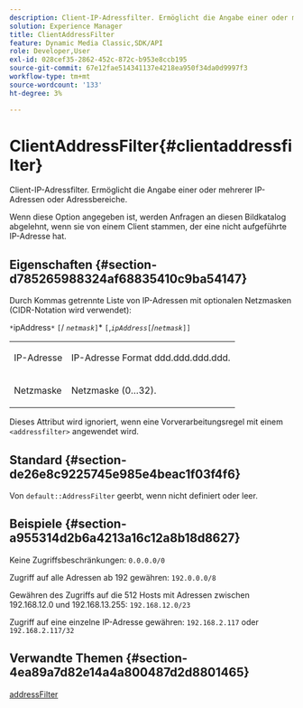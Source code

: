 ```yaml
---
description: Client-IP-Adressfilter. Ermöglicht die Angabe einer oder mehrerer IP-Adressen oder Adressbereiche.
solution: Experience Manager
title: ClientAddressFilter
feature: Dynamic Media Classic,SDK/API
role: Developer,User
exl-id: 028cef35-2862-452c-872c-b953e8ccb195
source-git-commit: 67e12fae514341137e4218ea950f34da0d9997f3
workflow-type: tm+mt
source-wordcount: '133'
ht-degree: 3%

---
```


# ClientAddressFilter{#clientaddressfilter}

Client-IP-Adressfilter. Ermöglicht die Angabe einer oder mehrerer IP-Adressen oder Adressbereiche.

Wenn diese Option angegeben ist, werden Anfragen an diesen Bildkatalog abgelehnt, wenn sie von einem Client stammen, der eine nicht aufgeführte IP-Adresse hat.

## Eigenschaften {#section-d785265988324af68835410c9ba54147}

Durch Kommas getrennte Liste von IP-Adressen mit optionalen Netzmasken (CIDR-Notation wird verwendet):

`*`ipAddress`*` `[`/ *`netmask`*`]`&#42; `[`,*`ipAddress`*`[`/*`netmask`*`]]`

<table id="simpletable_9F82BB0D42A9434883F2F70A2A92898C"> 
 <tr class="strow"> 
  <td class="stentry"> <p><span class="varname"> IP-Adresse</span> </p> </td> 
  <td class="stentry"> <p>IP-Adresse <span class="varname"> Format ddd.ddd.ddd.ddd</span>. </p></td> 
 </tr> 
 <tr class="strow"> 
  <td class="stentry"> <p><span class="varname"> Netzmaske</span> </p></td> 
  <td class="stentry"> <p>Netzmaske (0…32). </p></td> 
 </tr> 
</table>

Dieses Attribut wird ignoriert, wenn eine Vorverarbeitungsregel mit einem `<addressfilter>` angewendet wird.

## Standard {#section-de26e8c9225745e985e4beac1f03f4f6}

Von `default::AddressFilter` geerbt, wenn nicht definiert oder leer.

## Beispiele {#section-a955314d2b6a4213a16c12a8b18d8627}

Keine Zugriffsbeschränkungen: `0.0.0.0/0`

Zugriff auf alle Adressen ab 192 gewähren: `192.0.0.0/8`

Gewähren des Zugriffs auf die 512 Hosts mit Adressen zwischen 192.168.12.0 und 192.168.13.255: `192.168.12.0/23`

Zugriff auf eine einzelne IP-Adresse gewähren: `192.168.2.117` oder `192.168.2.117/32`

## Verwandte Themen {#section-4ea89a7d82e14a4a800487d2d8801465}

[addressFilter](../../../../../is-api/image-catalog/image-serving-api-ref/c-image-catalog-reference/c-rule-set-reference/r-addressfilter-rule.md#reference-48c369f56ecd4034b410da5a94a9dfd1)

